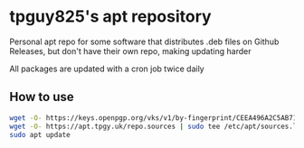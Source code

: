 # tpguy825's apt repository

Personal apt repo for some software that distributes .deb files on Github Releases, but don't have their own repo, making updating harder

All packages are updated with a cron job twice daily

## How to use

```bash
wget -O- https://keys.openpgp.org/vks/v1/by-fingerprint/CEEA496A2C5AB71E34ACD48691EDAEB6C4F3EC9F | gpg --dearmor | sudo tee /usr/share/keyrings/tpguy825-apt-repo.gpg >/dev/null
wget -O- https://apt.tpgy.uk/repo.sources | sudo tee /etc/apt/sources.list.d/tpguy825-apt-repo.sources >/dev/null
sudo apt update
```

